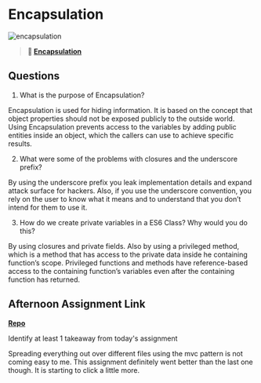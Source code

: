 # Encapsulation

![encapsulation](https://bcw.blob.core.windows.net/public/img/journals/5838157482080222)

> **📖 [Encapsulation](https://codeworksacademy.com/fs-student-guide/resources/wk3/02-Encapsulation)**

## Questions

1. What is the purpose of Encapsulation?

Encapsulation is used for hiding information. It is based on the concept that object properties should not be exposed publicly to the outside world. Using Encapsulation prevents access to the variables by adding public entities inside an object, which the callers can use to achieve specific results.

2. What were some of the problems with closures and the underscore prefix?

By using the underscore prefix you leak implementation details and expand attack surface for hackers. Also, if you use the underscore convention, you rely on the user to know what it means and to understand that you don’t intend for them to use it.

3. How do we create private variables in a ES6 Class? Why would you do this?

By using closures and private fields. Also by using a privileged method, which is a method that has access to the private data inside he containing function’s scope. Privileged functions and methods have reference-based access to the containing function’s variables even after the containing function has returned.

## Afternoon Assignment Link

**[Repo](https://github.com/TimothyMcCormick/vending-machine)**

Identify at least 1 takeaway from today's assignment

Spreading everything out over different files using the mvc pattern is not coming easy to me. This assignment definitely went better than the last one though. It is starting to click a little more.